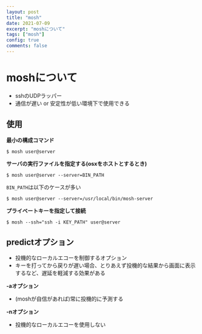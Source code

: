 ```yaml
---
layout: post
title: "mosh"
date: 2021-07-09
excerpt: "moshについて"
tags: ["mosh"]
config: true
comments: false
---
```


# moshについて
 - sshのUDPラッパー
 - 通信が遅い or 安定性が低い環境下で使用できる

## 使用

**最小の構成コマンド**  

```console
$ mosh user@server 
```

**サーバの実行ファイルを指定する(osxをホストとするとき)**  

```console
$ mosh user@server --server=BIN_PATH
```

`BIN_PATH`は以下のケースが多い  

```console
$ mosh user@server --server=/usr/local/bin/mosh-server
```

**プライベートキーを指定して接続**  

```console
$ mosh --ssh="ssh -i KEY_PATH" user@server
```

## predictオプション
 - 投機的なローカルエコーを制御するオプション
 - キーを打ってから戻りが遅い場合、とりあえず投機的な結果から画面に表示するなど、遅延を軽減する効果がある

**-aオプション**  
 - (moshが自信があれば)常に投機的に予測する

**-nオプション**  
 - 投機的なローカルエコーを使用しない

